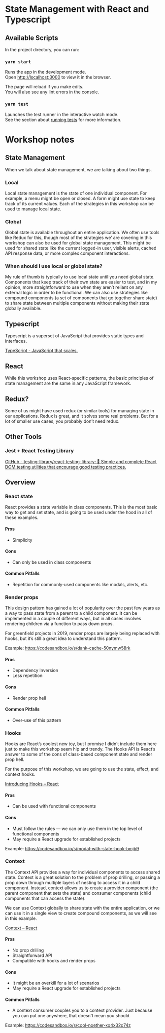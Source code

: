 # State Management with React and Typescript

## Available Scripts

In the project directory, you can run:

### `yarn start`

Runs the app in the development mode.<br>
Open [http://localhost:3000](http://localhost:3000) to view it in the browser.

The page will reload if you make edits.<br>
You will also see any lint errors in the console.

### `yarn test`

Launches the test runner in the interactive watch mode.<br>
See the section about [running tests](https://facebook.github.io/create-react-app/docs/running-tests) for more information.

# Workshop notes

## State Management

When we talk about state management, we are talking about two things.

### Local

Local state management is the state of one individual component. For example, a menu might be open or closed. A form might use state to keep track of its current values. Each of the strategies in this workshop can be used to manage local state.

### Global

Global state is available throughout an entire application. We often use tools like Redux for this, though most of the strategies we’ are covering in this workshop can also be used for global state management. This might be used for shared state like the current logged-in user, visible alerts, cached API response data, or more complex component interactions.

### When should I use local or global state?

My rule of thumb is typically to use local state until you need global state. Components that keep track of their own state are easier to test, and in my opinion, more straightforward to use when they aren’t reliant on any external logic in order to be functional. We can also use strategies like compound components (a set of components that go together share state) to share state between multiple components without making their state globally available.

## Typescript

Typescript is a superset of JavaScript that provides static types and interfaces.

[TypeScript - JavaScript that scales.](https://www.typescriptlang.org)

## React

While this workshop uses React-specific patterns, the basic principles of state management are the same in any JavaScript framework.

## Redux?

Some of us might have used redux (or similar tools) for managing state in our applications. Redux is great, and it solves some real problems. But for a lot of smaller use cases, you probably don’t need redux.

## Other Tools

### Jest + React Testing Library

[GitHub - testing-library/react-testing-library: 🐐 Simple and complete React DOM testing utilities that encourage good testing practices.](https://github.com/testing-library/react-testing-library)

## Overview

### React state

React provides a state variable in class components. This is the most basic way to get and set state, and is going to be used under the hood in all of these examples.

#### Pros

- Simplicity

#### Cons

- Can only be used in class components

#### Common Pitfalls

- Repetition for commonly-used components like modals, alerts, etc.

### Render props

This design pattern has gained a lot of popularity over the past few years as a way to pass state from a parent to a child component. It can be implemented in a couple of different ways, but in all cases involves rendering children via a function to pass down props.

For greenfield projects in 2019, render props are largely being replaced with hooks, but it’s still a great idea to understand this pattern.

Example: https://codesandbox.io/s/dank-cache-50nymw58rk

#### Pros

- Dependency Inversion
- Less repetition

#### Cons

- Render prop hell

#### Common Pitfalls

- Over-use of this pattern

### Hooks

Hooks are React’s coolest new toy, but I promise I didn’t include them here just to make this workshop seem hip and trendy. The Hooks API is React’s answer to some of the cons of class-based component state and render prop hell.

For the purpose of this workshop, we are going to use the state, effect, and context hooks.

[Introducing Hooks – React](https://reactjs.org/docs/hooks-intro.html)

#### Pros

- Can be used with functional components

#### Cons

- Must follow the rules — we can only use them in the top level of functional components
- May require a React upgrade for established projects

Example: https://codesandbox.io/s/modal-with-state-hook-bmjb9

### Context

The Context API provides a way for individual components to access shared state. Context is a great solution to the problem of prop drilling, or passing a prop down through multiple layers of nesting to access it in a child component. Instead, context allows us to create a provider component (the parent component that sets the state) and consumer components (child components that can access the state).

We can use Context globally to share state with the entire application, or we can use it in a single view to create compound components, as we will see in this example.

[Context – React](https://reactjs.org/docs/context.html)

#### Pros

- No prop drilling
- Straightforward API
- Compatible with hooks and render props

#### Cons

- It might be an overkill for a lot of scenarios
- May require a React upgrade for established projects

#### Common Pitfalls

- A context consumer couples you to a context provider. Just because you can put one anywhere, that doesn't mean you should.

Example: https://codesandbox.io/s/cool-noether-xo4x32o74z
